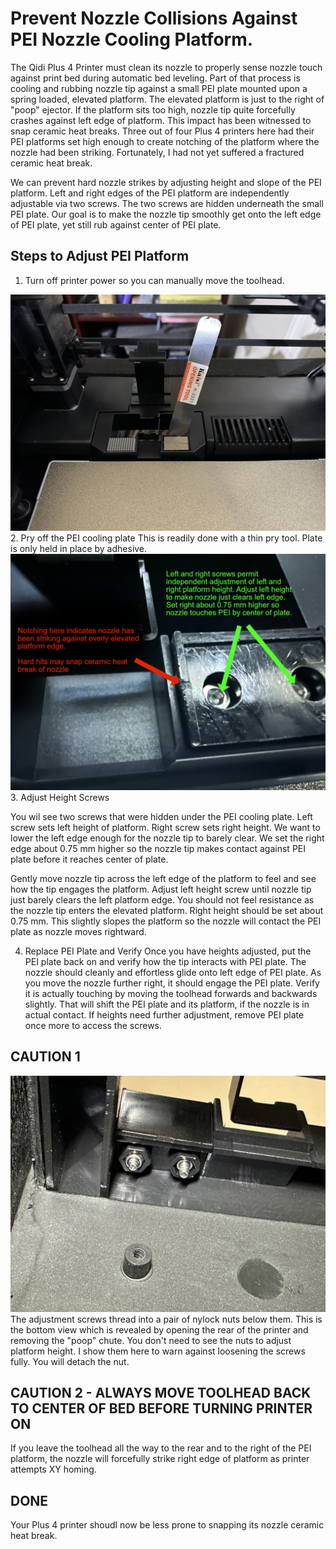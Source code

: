 # Prevent Nozzle Collisions Against PEI Nozzle Cooling Platform.

The Qidi Plus 4 Printer must clean its nozzle to properly sense nozzle touch against print bed during automatic bed leveling. Part of that process is cooling and rubbing  nozzle tip against a small PEI plate mounted upon a spring loaded, elevated platform. The elevated platform is just to the right of "poop" ejector. If the platform sits too high, nozzle tip quite forcefully crashes against left edge of platform. This impact has been witnessed to snap ceramic heat breaks. Three out of four Plus 4 printers here had their PEI platforms set high enough to create notching of the platform where the nozzle had been striking. Fortunately, I had not yet suffered a fractured ceramic heat break.

We can prevent hard nozzle strikes by adjusting height and slope of the PEI platform. Left and right edges of the PEI platform are independently adjustable via two screws. The two screws are hidden underneath the small PEI plate. Our goal is to make the nozzle tip smoothly get onto the left edge of PEI plate, yet still rub against center of PEI plate.



## Steps to Adjust PEI Platform


1. Turn off printer power so you can manually move the toolhead. 



<img src="./pry%20off%20PEI%20cooling%20plate.jpg">
2. Pry off the PEI cooling plate
This is readily done with a thin pry tool. Plate is only held in place by adhesive. 



<img src="./screws.jpg">
3. Adjust Height Screws

You wil see two screws that were hidden under the PEI cooling plate. Left screw sets left height of platform. Right screw sets right height. We want to lower the left edge enough for the nozzle tip to barely clear. We set the right edge about 0.75 mm higher so the nozzle tip makes contact against PEI plate before it reaches center of plate.


Gently move nozzle tip across the left edge of the platform to feel and see how the tip engages the platform. Adjust left height screw until nozzle tip just barely clears the left platform edge. You should not feel resistance as the nozzle tip enters the elevated platform. Right height should be set about 0.75 mm. This slightly slopes the platform so the nozzle will contact the PEI plate as nozzle moves rightward. 


4. Replace PEI Plate and Verify
Once you have heights adjusted, put the PEI plate back on and verify how the tip interacts with PEI plate. The nozzle should cleanly and effortless glide onto left edge of PEI plate. As you move the nozzle further right, it should engage the PEI plate. Verify it is actually touching by moving the toolhead forwards and backwards slightly. That will shift the PEI plate and its platform, if the nozzle is in actual contact. If heights need further adjustment, remove PEI plate once more to access the screws.


## CAUTION 1
<img src="./nylock-nuts.jpg">
The adjustment screws thread into a pair of nylock nuts below them. This is the bottom view which is revealed by opening the rear of the printer and removing the "poop" chute. You don't need to see the nuts to adjust platform height. I show them here to warn against loosening the screws fully. You will detach the nut.

## CAUTION 2 - ALWAYS MOVE TOOLHEAD BACK TO CENTER OF BED BEFORE TURNING PRINTER ON
If you leave the toolhead all the way to the rear and to the right of the PEI platform, the nozzle will forcefully strike right edge of platform as printer attempts XY homing.


## DONE 
Your Plus 4 printer shoudl now be less prone to snapping its nozzle ceramic heat break.







